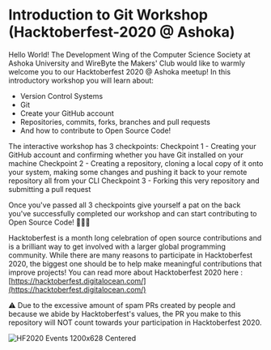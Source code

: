 # Introduction to Git Workshop (Hacktoberfest-2020 @ Ashoka)

Hello World! 
The Development Wing of the Computer Science Society at Ashoka University and WireByte the Makers' Club would like to warmly welcome you to our Hacktoberfest 2020 @ Ashoka meetup!
In this introductory workshop you will learn about:
* Version Control Systems
* Git
* Create your GitHub account 
* Repositories, commits, forks, branches and pull requests
* And how to contribute to Open Source Code!

The interactive workshop has 3 checkpoints:
Checkpoint 1 - Creating your GitHub account and confirming whether you have Git installed on your machine 
Checkpoint 2 - Creating a repository, cloning a local copy of it onto your system, making some changes and pushing it back to your remote repository all from your CLI
Checkpoint 3 - Forking this very repository and submitting a pull request

Once you've passed all 3 checkpoints give yourself a pat on the back you've successfully completed our workshop and can start contributing to Open Source Code! 🎉🎉🎉

Hacktoberfest is a month long celebration of open source contributions and is a brilliant way to get involved with a larger global programming community. While there are many reasons to participate in Hacktoberfest 2020, the biggest one should be to help make meaningful contributions that improve projects! You can read more about Hacktoberfest 2020 here : [https://hacktoberfest.digitalocean.com/](https://hacktoberfest.digitalocean.com/)

⚠️ Due to the excessive amount of spam PRs created by people and because we abide by Hacktoberfest's values, the PR you make to this repository will NOT count towards your participation in Hacktoberfest 2020.

![HF2020 Events 1200x628 Centered](https://user-images.githubusercontent.com/61850850/94990842-96532300-059c-11eb-8c8f-c87e0b20143e.png)
